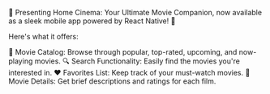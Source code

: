 🎥 Presenting Home Cinema: Your Ultimate Movie Companion, now available as a sleek mobile app powered by React Native! 🍿

Here's what it offers:

🌟 Movie Catalog: Browse through popular, top-rated, upcoming, and now-playing movies.
🔍 Search Functionality: Easily find the movies you're interested in.
❤️ Favorites List: Keep track of your must-watch movies.
🎥 Movie Details: Get brief descriptions and ratings for each film.
